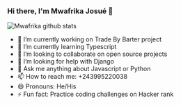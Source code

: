 ### Hi there, I'm Mwafrika Josué 👋

![Mwafrika github stats](https://github-readme-stats.vercel.app/api?username=mwafrika&show_icons=true&hide_border=true&title_color=ffffff&icon_color=bb2acf&text_color=daf7dc&bg_color=151515)

 - 🔭 I’m currently working on Trade By Barter project
 - 🌱 I’m currently learning Typescript
 - 👯 I’m looking to collaborate on open source projects
 - 🤔 I’m looking for help with Django
 - 💬 Ask me anything about Javascript or Python
 - 📫 How to reach me: +243995220038
 - 😄 Pronouns: He/His
 - ⚡ Fun fact: Practice coding challenges on Hacker rank

